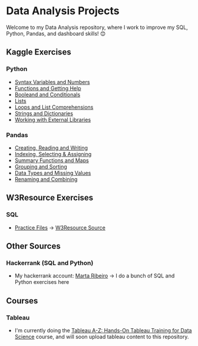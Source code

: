 # Data Analysis Projects

Welcome to my Data Analysis repository, where I work to improve my SQL, Python, Pandas, and dashboard skills! 😊

## Kaggle Exercises

### Python

* [Syntax Variables and Numbers](KaggleExercises/Python/exercise-syntax-variables-and-numbers.ipynb)
* [Functions and Getting Help](KaggleExercises/Python/exercise-functions-and-getting-help.ipynb)
* [Booleand and Conditionals](KaggleExercises/Python/exercise-booleans-and-conditionals.ipynb)
* [Lists](KaggleExercises/Python/exercise-lists.ipynb)
* [Loops and List Comprehensions](KaggleExercises/Python/exercise-loops-and-list-comprehensions.ipynb)
* [Strings and Dictionaries](KaggleExercises/Python/exercise-strings-and-dictionaries.ipynb)
* [Working with External Libraries](KaggleExercises/Python/exercise-working-with-external-libraries.ipynb)

### Pandas

* [Creating, Reading and Writing](KaggleExercises/Pandas/exercise-creating-reading-and-writing.ipynb)
* [Indexing, Selecting & Assigning](KaggleExercises/Pandas/exercise-indexing-selecting-assigning.ipynb)
* [Summary Functions and Maps](KaggleExercises/Pandas/exercise-summary-functions-and-maps.ipynb)
* [Grouping and Sorting](KaggleExercises/Pandas/exercise-grouping-and-sorting.ipynb)
* [Data Types and Missing Values](KaggleExercises/Pandas/exercise-data-types-and-missing-values.ipynb)
* [Renaming and Combining](KaggleExercises/Pandas/exercise-renaming-and-combining.ipynb)

## W3Resource Exercises

### SQL

* [Practice Files](SQLExercises) -> [W3Resource Source](https://www.w3resource.com/sql-exercises/sql-aggregate-functions.php)

## Other Sources

### Hackerrank (SQL and Python)

* My hackerrank account: [Marta Ribeiro](https://www.hackerrank.com/profile/iammartaribeiro) -> I do a bunch of SQL and Python exercises here

## Courses

### Tableau

* I'm currently doing the [Tableau A-Z: Hands-On Tableau Training for Data Science](https://www.udemy.com/course/tableau10/) course, and will soon upload tableau content to this repository.
